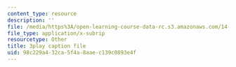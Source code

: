 ```yaml
---
content_type: resource
description: ''
file: /media/https%3A/open-learning-course-data-rc.s3.amazonaws.com/14-01sc-principles-of-microeconomics-fall-2011/98c229a432ca5f4a8aaec139c0893e4f_Vss3nofHpZI.vtt
file_type: application/x-subrip
resourcetype: Other
title: 3play caption file
uid: 98c229a4-32ca-5f4a-8aae-c139c0893e4f
---
```

